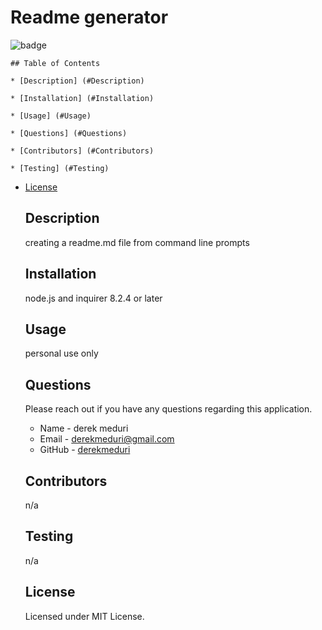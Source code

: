 # Readme generator

![badge](https://img.shields.io/badge/license-MIT-brightgreen.svg)

    ## Table of Contents

    * [Description] (#Description)

    * [Installation] (#Installation)

    * [Usage] (#Usage)

    * [Questions] (#Questions)

    * [Contributors] (#Contributors)

    * [Testing] (#Testing)

- [License](#License)

  ## Description

  creating a readme.md file from command line prompts

  ## Installation

  node.js and inquirer 8.2.4 or later

  ## Usage

  personal use only

  ## Questions

  Please reach out if you have any questions regarding this application.

  - Name - derek meduri
  - Email - derekmeduri@gmail.com
  - GitHub - [derekmeduri](https://github.com/derekmeduri/)

  ## Contributors

  n/a

  ## Testing

  n/a

  ## License

  Licensed under MIT License.
